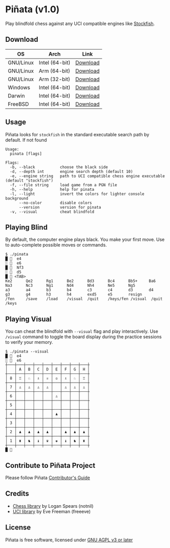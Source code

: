 # Piñata (v1.0)
Play blindfold chess against any UCI compatible engines like [Stockfish](https://stockfishchess.org/). 

## Download
| OS         | Arch           | Link                                                                                                   |
| ---------- | --------       | ------                                                                                                 |
| GNU/Linux  | Intel (64-bit) | [Download](https://github.com/abperiasamy/pinata/releases/download/v1.0/pinata_1.0_linux_x64.tar.gz)   |
| GNU/Linux  | Arm (64-bit)   | [Download](https://github.com/abperiasamy/pinata/releases/download/v1.0/pinata_1.0_linux_a64.tar.gz)   |
| GNU/Linux  | Arm (32-bit)   | [Download](https://github.com/abperiasamy/pinata/releases/download/v1.0/pinata_1.0_linux_a32v7.tar.gz) |
| Windows    | Intel (64-bit) | [Download](https://github.com/abperiasamy/pinata/releases/download/v1.0/pinata_1.0_windows_x64.zip)    |
| Darwin     | Intel (64-bit) | [Download](https://github.com/abperiasamy/pinata/releases/download/v1.0/pinata_1.0_darwin_x64.tar.gz)  |
| FreeBSD    | Intel (64-bit) | [Download](https://github.com/abperiasamy/pinata/releases/download/v1.0/pinata_1.0_freebsd_x64.tar.gz) |

## Usage
Piñata looks for `stockfish` in the standard executable search path by default. If not found 
```
Usage:
  pinata [flags]

Flags:
  -b, --black           choose the black side
  -d, --depth int       engine search depth (default 10)
  -e, --engine string   path to UCI compatible chess engine executable (default "stockfish")
  -f, --file string     load game from a PGN file
  -h, --help            help for pinata
  -l, --light           invert the colors for lighter console background
      --no-color        disable colors
      --version         version for pinata
  -v, --visual          cheat blindfold
```

## Playing Blind
By default, the computer engine plays black. You make your first move. Use <TAB> to auto-complete possible moves or commands.
```
$ ./pinata 
█ 🙇  e4
░ 🤖  e6
█ 🙇  Nf3 
░ 🤖  d5
█ 🙇 <TAB>
Ke2      Qe2      Rg1      Be2      Bd3      Bc4      Bb5+     Ba6      Na3      Nc3      Ng1      Nd4      Nh4      Ne5      Ng5      
a3       a4       b3       b4       c3       c4       d3       d4       g3       g4       h3       h4       exd5     e5       resign   
/fen     /save    /load    /visual  /quit    /keys/fen /visual  /quit    /keys
```
## Playing Visual
You can cheat the blindfold with `--visual` flag and play interactively. Use `/visual` command to toggle the board display during the practice sessions to verify your memory.
```
$ ./pinata --visual
█ 🙇  e4
░ 🤖  e6
┼───┼───┼───┼───┼───┼───┼───┼───┼───┼
│   │ A │ B │ C │ D │ E │ F │ G │ H │
┼───┼───┼───┼───┼───┼───┼───┼───┼───┼
│ 8 │ ♖ │ ♘ │ ♗ │ ♕ │ ♔ │ ♗ │ ♘ │ ♖ │
┼───┼───┼───┼───┼───┼───┼───┼───┼───┼
│ 7 │ ♙ │ ♙ │ ♙ │ ♙ │   │ ♙ │ ♙ │ ♙ │
┼───┼───┼───┼───┼───┼───┼───┼───┼───┼
│ 6 │   │   │   │   │ ♙ │   │   │   │
┼───┼───┼───┼───┼───┼───┼───┼───┼───┼
│ 5 │   │   │   │   │   │   │   │   │
┼───┼───┼───┼───┼───┼───┼───┼───┼───┼
│ 4 │   │   │   │   │ ♟ │   │   │   │
┼───┼───┼───┼───┼───┼───┼───┼───┼───┼
│ 3 │   │   │   │   │   │   │   │   │
┼───┼───┼───┼───┼───┼───┼───┼───┼───┼
│ 2 │ ♟ │ ♟ │ ♟ │ ♟ │   │ ♟ │ ♟ │ ♟ │
┼───┼───┼───┼───┼───┼───┼───┼───┼───┼
│ 1 │ ♜ │ ♞ │ ♝ │ ♛ │ ♚ │ ♝ │ ♞ │ ♜ │
┼───┼───┼───┼───┼───┼───┼───┼───┼───┼
█ 🙇
```
## Contribute to Piñata Project
Please follow Piñata [Contributor's Guide](https://github.com/abperiasamy/pinata/blob/master/code_of_conduct.md)

## Credits
- [Chess library](https://github.com/notnil/chess) by Logan Spears (notnil)
- [UCI library](https://github.com/freeeve/uci) by Eve Freeman (freeeve)

## License
Piñata is free software, licensed under [GNU AGPL v3 or later](https://github.com/abperiasamy/pinata/blob/master/LICENSE)
